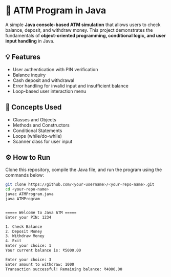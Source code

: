 # 🏦 ATM Program in Java
A simple **Java console-based ATM simulation** that allows users to check balance, deposit, and withdraw money. This project demonstrates the fundamentals of **object-oriented programming, conditional logic, and user input handling** in Java.

## 💡 Features
- User authentication with PIN verification  
- Balance inquiry  
- Cash deposit and withdrawal  
- Error handling for invalid input and insufficient balance  
- Loop-based user interaction menu  

## 🧠 Concepts Used
- Classes and Objects  
- Methods and Constructors  
- Conditional Statements  
- Loops (while/do-while)  
- Scanner class for user input  

## ⚙️ How to Run
Clone this repository, compile the Java file, and run the program using the commands below:
```bash
git clone https://github.com/<your-username>/<your-repo-name>.git
cd <your-repo-name>
javac ATMProgram.java
java ATMProgram


===== Welcome to Java ATM =====
Enter your PIN: 1234

1. Check Balance
2. Deposit Money
3. Withdraw Money
4. Exit
Enter your choice: 1
Your current balance is: ₹5000.00

Enter your choice: 3
Enter amount to withdraw: 1000
Transaction successful! Remaining balance: ₹4000.00
